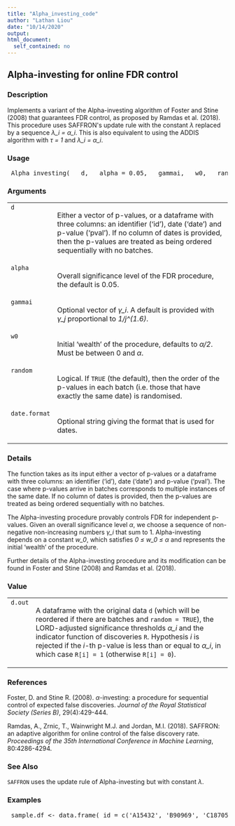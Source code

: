 ```yaml
---
title: "Alpha_investing_code"
author: "Lathan Liou"
date: "10/14/2020"
output: 
html_document:
  self_contained: no
---
```





 
<h2>Alpha-investing for online FDR control</h2>  <h3>Description</h3>  <p>Implements a variant of the Alpha-investing algorithm of Foster and Stine (2008) that guarantees FDR control, as proposed by Ramdas et al. (2018). This procedure uses SAFFRON's update rule with the constant <i>&lambda;</i> replaced by a sequence <i>&lambda;_i = &alpha;_i</i>. This is also equivalent to using the ADDIS algorithm with <i>&tau; = 1</i> and <i>&lambda;_i = &alpha;_i</i>. </p>   <h3>Usage</h3>  <pre> Alpha_investing(   d,   alpha = 0.05,   gammai,   w0,   random = TRUE,   date.format = "%Y-%m-%d" ) </pre>   <h3>Arguments</h3>  <table summary="R argblock"> <tr valign="top"><td><code>d</code></td> <td> <p>Either a vector of p-values, or a dataframe with three columns: an identifier (&lsquo;id&rsquo;), date (&lsquo;date&rsquo;) and p-value (&lsquo;pval&rsquo;). If no column of dates is provided, then the p-values are treated as being ordered sequentially with no batches.</p> </td></tr> <tr valign="top"><td><code>alpha</code></td> <td> <p>Overall significance level of the FDR procedure, the default is 0.05.</p> </td></tr> <tr valign="top"><td><code>gammai</code></td> <td> <p>Optional vector of <i>&gamma;_i</i>. A default is provided with <i>&gamma;_j</i> proportional to <i>1/j^(1.6)</i>.</p> </td></tr> <tr valign="top"><td><code>w0</code></td> <td> <p>Initial &lsquo;wealth&rsquo; of the procedure, defaults to <i>&alpha;/2</i>. Must be between 0 and <i>&alpha;</i>.</p> </td></tr> <tr valign="top"><td><code>random</code></td> <td> <p>Logical. If <code>TRUE</code> (the default), then the order of the p-values in each batch (i.e. those that have exactly the same date) is randomised.</p> </td></tr> <tr valign="top"><td><code>date.format</code></td> <td> <p>Optional string giving the format that is used for dates.</p> </td></tr> </table>   <h3>Details</h3>  <p>The function takes as its input either a vector of p-values or a dataframe with three columns: an identifier (&lsquo;id&rsquo;), date (&lsquo;date&rsquo;) and p-value (&lsquo;pval&rsquo;). The case where p-values arrive in batches corresponds to multiple instances of the same date. If no column of dates is provided, then the p-values are treated as being ordered sequentially with no batches. </p> <p>The Alpha-investing procedure provably controls FDR for independent p-values. Given an overall significance level <i>&alpha;</i>, we choose a sequence of non-negative non-increasing numbers <i>&gamma;_i</i> that sum to 1. Alpha-investing depends on a constant <i>w_0</i>, which satisfies <i>0 &le; w_0 &le; &alpha;</i> and represents the initial &lsquo;wealth&rsquo; of the procedure. </p> <p>Further details of the Alpha-investing procedure and its modification can be found in Foster and Stine (2008) and Ramdas et al. (2018). </p>   <h3>Value</h3>  <table summary="R valueblock"> <tr valign="top"><td><code>d.out</code></td> <td> <p> A dataframe with the original data <code>d</code> (which will be reordered if there are batches and <code>random = TRUE</code>), the LORD-adjusted significance thresholds <i>&alpha;_i</i> and the indicator function of discoveries <code>R</code>. Hypothesis <i>i</i> is rejected if the <i>i</i>-th p-value is less than or equal to <i>&alpha;_i</i>, in which case <code>R[i] = 1</code>  (otherwise <code>R[i] = 0</code>).</p> </td></tr> </table>   <h3>References</h3>  <p>Foster, D. and Stine R. (2008). <i>&alpha;</i>-investing: a procedure for sequential control of expected false discoveries. <em>Journal of the Royal Statistical Society (Series B)</em>, 29(4):429-444. </p> <p>Ramdas, A., Zrnic, T., Wainwright M.J. and Jordan, M.I. (2018). SAFFRON: an adaptive algorithm for online control of the false discovery rate. <em>Proceedings of the 35th International Conference in Machine Learning</em>, 80:4286-4294. </p>   <h3>See Also</h3>  <p><code>SAFFRON</code> uses the update rule of Alpha-investing but with constant <i>&lambda;</i>. </p>   <h3>Examples</h3>  <pre> sample.df &lt;- data.frame( id = c('A15432', 'B90969', 'C18705', 'B49731', 'E99902',     'C38292', 'A30619', 'D46627', 'E29198', 'A41418',     'D51456', 'C88669', 'E03673', 'A63155', 'B66033'), date = as.Date(c(rep('2014-12-01',3),                rep('2015-09-21',5),                 rep('2016-05-19',2),                 '2016-11-12',                rep('2017-03-27',4))), pval = c(2.90e-08, 0.06743, 0.01514, 0.08174, 0.00171,         3.60e-05, 0.79149, 0.27201, 0.28295, 7.59e-08,         0.69274, 0.30443, 0.00136, 0.72342, 0.54757))  Alpha_investing(sample.df, random=FALSE)  set.seed(1); Alpha_investing(sample.df)  set.seed(1); Alpha_investing(sample.df, alpha=0.1, w0=0.025)  </pre>   </body></html> 
